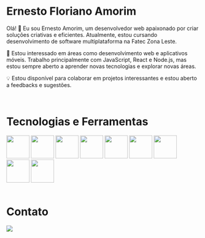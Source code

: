 #  Ernesto Floriano Amorim

Olá! 👋 Eu sou Ernesto Amorim, um desenvolvedor web apaixonado por criar soluções criativas e eficientes. Atualmente, estou cursando desenvolvimento de software multiplataforma na Fatec Zona Leste.

🚀 Estou interessado em áreas como desenvolvimento web e aplicativos móveis. Trabalho principalmente com JavaScript, React e Node.js, mas estou sempre aberto a aprender novas tecnologias e explorar novas áreas.

💡 Estou disponível para colaborar em projetos interessantes e estou aberto a feedbacks e sugestões.

<br>

# Tecnologias e Ferramentas

<div display="flex" justify-content="space-around">
<img width="60px" src="https://cdn.jsdelivr.net/gh/devicons/devicon@latest/icons/html5/html5-original-wordmark.svg" />
          
<img width="60px" src="https://cdn.jsdelivr.net/gh/devicons/devicon@latest/icons/css3/css3-original.svg" />
          
<img width="60px" src="https://cdn.jsdelivr.net/gh/devicons/devicon@latest/icons/javascript/javascript-original.svg" />
          
<img width="60px" src="https://cdn.jsdelivr.net/gh/devicons/devicon@latest/icons/react/react-original-wordmark.svg" />
          
<img width="60px" src="https://cdn.jsdelivr.net/gh/devicons/devicon@latest/icons/nodejs/nodejs-original-wordmark.svg" />
          
<img width="60px" src="https://cdn.jsdelivr.net/gh/devicons/devicon@latest/icons/npm/npm-original-wordmark.svg" />

<img width="60px" src="https://cdn.jsdelivr.net/gh/devicons/devicon@latest/icons/androidstudio/androidstudio-original.svg" />
          
<img width="60px" src="https://cdn.jsdelivr.net/gh/devicons/devicon@latest/icons/kotlin/kotlin-original.svg" />

<img width="60px" src="https://cdn.jsdelivr.net/gh/devicons/devicon@latest/icons/git/git-plain-wordmark.svg" />
</div>

<br>

# Contato

<div>
<a href="https://www.linkedin.com/in/ernesto-amorim-bb7525212/" target="_blank"><img loading="lazy" src="https://img.shields.io/badge/-LinkedIn-%230077B5?style=for-the-badge&logo=linkedin&logoColor=white" target="_blank"></a>   
</div>
